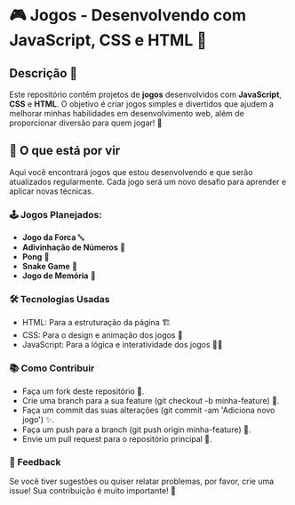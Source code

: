# 🎮 Jogos - Desenvolvendo com JavaScript, CSS e HTML 🚀

## Descrição 📜
Este repositório contém projetos de **jogos** desenvolvidos com **JavaScript**, **CSS** e **HTML**. O objetivo é criar jogos simples e divertidos que ajudem a melhorar minhas habilidades em desenvolvimento web, além de proporcionar diversão para quem jogar! 🎉

## 📅 O que está por vir
Aqui você encontrará jogos que estou desenvolvendo e que serão atualizados regularmente. Cada jogo será um novo desafio para aprender e aplicar novas técnicas.

### 🕹️ Jogos Planejados:
- **Jogo da Forca** 🔤
- **Adivinhação de Números** 🎰
- **Pong** 🏓
- **Snake Game** 🐍
- **Jogo de Memória** 🧠

### 🛠️ Tecnologias Usadas
- HTML: Para a estruturação da página 🏗️
- CSS: Para o design e animação dos jogos 🎨
- JavaScript: Para a lógica e interatividade dos jogos 🧑‍💻

### 📚 Como Contribuir
- Faça um fork deste repositório 🍴.
- Crie uma branch para a sua feature (git checkout -b minha-feature) 🌱.
- Faça um commit das suas alterações (git commit -am 'Adiciona novo jogo') ✨.
- Faça um push para a branch (git push origin minha-feature) 🚀.
- Envie um pull request para o repositório principal 📨.

### 💬 Feedback
Se você tiver sugestões ou quiser relatar problemas, por favor, crie uma issue! Sua contribuição é muito importante! 💬
